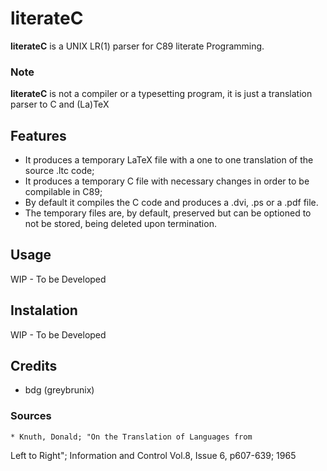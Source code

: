 # literateC

**literateC** is a UNIX LR(1) parser for C89 literate Programming.

### Note
  **literateC** is not a compiler or a typesetting program,
it is just a translation parser to C and (La)TeX

## Features

  * It produces a temporary LaTeX file with a one to one translation of
the source .ltc code;
  * It produces a temporary C file with necessary changes in
order to be compilable in C89;
  * By default it compiles the C code and produces a .dvi, .ps
or a .pdf file.
  * The temporary files are, by default, preserved but can be
optioned to not be stored, being deleted upon termination. 

## Usage

WIP - To be Developed

## Instalation

WIP - To be Developed

## Credits

   * bdg (greybrunix)

### Sources

    * Knuth, Donald; "On the Translation of Languages from
Left to Right"; Information and Control Vol.8, Issue 6, p607-639; 1965
